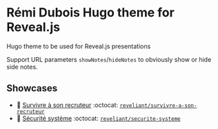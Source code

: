 # Rémi Dubois Hugo theme for Reveal.js

Hugo theme to be used for Reveal.js presentations

Support URL parameters `showNotes`/`hideNotes` to obviously show or hide side notes.

## Showcases

- :link: [Survivre à son recruteur](https://survivre-a-son-recruteur.rdubois.fr)
  :octocat: [`reveliant/survivre-a-son-recruteur`](https://github.com/reveliant/survivre-a-son-recruteur)
- :link: [Sécurité système](https://securite-systeme.rdubois.fr/)
  :octocat: [`reveliant/securite-systeme`](https://github.com/reveliant/securite-systeme)
